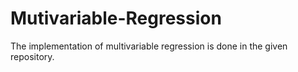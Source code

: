 # Mutivariable-Regression
The implementation of multivariable regression is done in the given repository.
